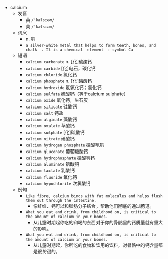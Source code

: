 - calcium
  - 发音
    - 英 `/'kælsɪəm/`
    - 美 `/'kælsɪəm/`
  - 词义
    - n. 钙
    - `a silver-white metal that helps to form teeth, bones, and  chalk  . It is a chemical  element  : symbol Ca`
  - 短语
    - `calcium carbonate` n. [化]碳酸钙 
    - `calcium carbide` [化]电石，碳化钙 
    - `calcium chloride` 氯化钙 
    - `calcium phosphate` n. [化]磷酸钙 
    - `calcium hydroxide` 氢氧化钙；氢化钙 
    - `calcium sulfate` 硫酸钙（等于calcium sulphate） 
    - `calcium oxide` 氧化钙，生石灰 
    - `calcium silicate` 硅酸钙 
    - `calcium salt` 钙盐 
    - `calcium alginate` 藻酸钙 
    - `calcium oxalate` 草酸钙 
    - `calcium sulphate` [化]硫酸钙 
    - `calcium nitrate` 硝酸钙 
    - `calcium hydrogen phosphate` 磷酸氢钙 
    - `calcium gluconate` 葡萄糖酸钙 
    - `calcium hydrophosphate` 磷酸氢钙 
    - `calcium aluminate` 铝酸钙 
    - `calcium lactate` 乳酸钙 
    - `calcium fluoride` 氟化钙 
    - `calcium hypochlorite` 次氯酸钙 
  - 例句
    - `Like fibre, calcium binds with fat molecules and helps flush them out through the intestine.`
      - 像纤维、钙可以和脂肪分子结合，帮助他们彻底的通过肠道。
    - `What you eat and drink, from childhood on, is critical to the amount of calcium in your bones.`
      - 从儿童时期起你吃的和喝的东西对于你的骨骼里的钙质量就有重大的影响。
    - `What you eat and drink, from childhood on, is critical to the amount of calcium in your bones.`
      - 从儿童时期起，你所吃的食物和饮用的饮料，对骨骼中的钙含量都是很关键的。

